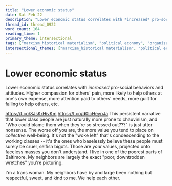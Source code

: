 ```yaml
---
title: "Lower economic status"
date: Sat Feb 22
description: "Lower economic status correlates with *increased* pro-social behaviors and attitudes."
thread_id: thread_0922
word_count: 164
reading_time: 1
primary_theme: intersectional
tags: ["marxism_historical materialism", "political economy", "organizational theory"]
intersectional_themes: ["marxism_historical materialism", "political economy", "organizational theory"]
---
```


# Lower economic status

Lower economic status correlates with *increased* pro-social behaviors and attitudes. Higher compassion for others' pain, more likely to help others at one's own expense, more attention paid to others' needs, more guilt for failing to help others, etc.

https://t.co/8JsKrHivKm https://t.co/d0lcHeypJa This persistent narrative that lower class people are just naturally more prone to chauvinism, and "Who could blame them when they're so stressed out???" is just utter nonsense. The worse off you are, the more value you tend to place on *collective* well-being. It's not the "woke left" that's condescending to the working classes -- it's the ones who baselessly believe these people must surely be cruel, selfish bigots. Those are *your* values, projected onto faceless masses you don't understand. I live in one of the poorest parts of Baltimore. My neighbors are largely the exact "poor, downtrodden wretches" you're picturing.

I'm a trans woman. My neighbors have by and large been nothing but respectful, sweet, and kind to me. We help each other.